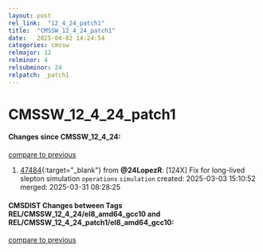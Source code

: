 ```yaml
---
layout: post
rel_link:  "12_4_24_patch1"
title:  "CMSSW_12_4_24_patch1"
date:   2025-04-02 14:24:54
categories: cmssw
relmajor: 12
relminor: 4
relsubminor: 24
relpatch: _patch1
---
```


# CMSSW_12_4_24_patch1
#### Changes since CMSSW_12_4_24:
[compare to previous](https://github.com/cms-sw/cmssw/compare/CMSSW_12_4_24...CMSSW_12_4_24_patch1)



1. [47484](http://github.com/cms-sw/cmssw/pull/47484){:target="_blank"}  from **@24LopezR**: [124X] Fix for long-lived slepton simulation `operations` `simulation` created: 2025-03-03 15:10:52 merged: 2025-03-31 08:28:25

#### CMSDIST Changes between Tags REL/CMSSW_12_4_24/el8_amd64_gcc10 and REL/CMSSW_12_4_24_patch1/el8_amd64_gcc10:
[compare to previous](https://github.com/cms-sw/cmsdist/compare/REL/CMSSW_12_4_24/el8_amd64_gcc10...REL/CMSSW_12_4_24_patch1/el8_amd64_gcc10)


